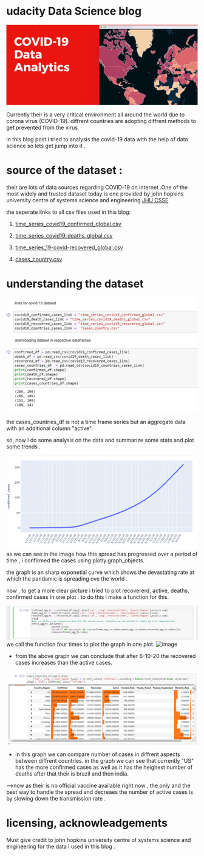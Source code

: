 # udacity Data Science blog


![image](/COVID19png.jpg)


Currently their is a very critical environment all around the world due to corona virus (COVID-19).
diffrent countries are adopting diffrent methods to get prevented from the virus

in this blog post i tried to analysis the covid-19 data with the help of data science so lets get jump into it .

# source of the dataset :
their are lots of data sources regarding COVID-19  on internet .One of the most widely and trusted dataset today is one provided by john hopkins university centre of systems science and engineering [JHU CSSE](https://github.com/CSSEGISandData/COVID-19)

the seperate links to all csv files used in this blog:
1. [time_series_covid19_confirmed_global.csv](https://github.com/CSSEGISandData/COVID-19/blob/master/csse_covid_19_data/csse_covid_19_time_series/time_series_covid19_confirmed_global.csv)

2. [time_series_covid19_deaths_global.csv](https://github.com/CSSEGISandData/COVID-19/blob/master/csse_covid_19_data/csse_covid_19_time_series/time_series_covid19_deaths_global.csv)

3. [time_series_19-covid-recovered_global.csv](https://github.com/CSSEGISandData/COVID-19/blob/master/csse_covid_19_data/csse_covid_19_time_series/time_series_covid19_recovered_global.csv)

4. [cases_country.csv](https://raw.githubusercontent.com/CSSEGISandData/COVID-19/web-data/data/cases_country.csv)

# understanding the dataset

![image](/Capture.PNG)

the cases_countries_df is not a time frame series but an aggregate data with an additional  column "active".

so, now i do some analysis on the data and summarize some stats and plot some trends .

![image](/Capture2.PNG)
as we can see in the image how this spread has progressed over a period of time , i confirmed the cases using plotly.graph_objects.

the graph is an sharp exponetial curve which shows the devastating rate at which the pandamic is spreading ove the world .

now , to get a more clear picture i tried to plot  recovererd, active, deaths, confirmed cases in  one plot . to do this i make a function for this.

![image](/Capture3.PNG)
we call the function four times  to plot the graph in one plot.
![image](/Capture4/PNG)
* from the above graph we can conclude that after 6-10-20 the recovered cases increases than the active cases.

![image](/Capture5.PNG)
* in this graph we can compare number of cases in diffrent aspects between diffrent countries.
in the graph we can see that currently "US" has the more confirmed cases as well as it has the heighest number of deaths after that their is brazil and then india.

-->now as their  is no official vaccine available right now , the only and the best way to handle the spread and decreaes the number of active cases is by slowing down the transmission rate .
# licensing, acknowleadgements
Must give credit to john hopkins university centre of systems science and engineering for the data i used in this blog .
